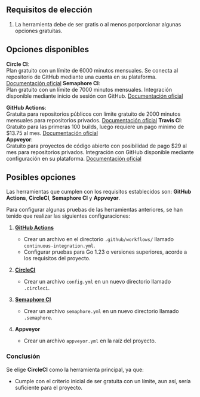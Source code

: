 ##  Requisitos de elección 

1.  La herramienta debe de ser gratis o al menos porporcionar algunas opciones gratuitas.


## Opciones disponibles 
**Circle CI**:    
    Plan gratuito con un límite de 6000 minutos mensuales. Se conecta al repositorio de GitHub mediante una cuenta en su plataforma.
    [Documentación oficial](https://circleci.com/)
**Semaphore CI**:    
    Plan gratuito con un límite de 7000 minutos mensuales. Integración disponible mediante inicio de sesión con GitHub.
    [Documentación oficial](https://semaphoreci.com/)   
    
**GitHub Actions**:    
    Gratuita para repositorios públicos con límite gratuito de 2000 minutos mensuales para repositorios privados.
    [Documentación oficial](https://github.com/features/actions)
**Travis CI**:
    Gratuito para las primeras 100 builds, luego requiere un pago mínimo de $13.75 al mes. 
    [Documentación oficial](https://www.travis-ci.com/)  
**Appveyor**:    
    Gratuito para proyectos de código abierto con posibilidad de pago $29 al mes para repositorios privados. Integración con GitHub disponible mediante configuración en su plataforma. 
    [Documentación oficial](https://www.appveyor.com/)

## Posibles opciones 

Las herramientas que cumplen con los requisitos establecidos son: **GitHub Actions**, **CircleCI**, **Semaphore CI** y **Appveyor**.  

Para configurar algunas pruebas de las herramientas anteriores, se han tenido que realizar las siguientes configuraciones:

1. [**GitHub Actions**](./images/prueba-github-actions.png)  
   - Crear un archivo en el directorio `.github/workflows/` llamado `continuous-integration.yml`.  
   - Configurar pruebas para Go 1.23 o versiones superiores, acorde a los requisitos del proyecto.  

2. [**CircleCI**](./images/prueba-circleci.png)  
   - Crear un archivo `config.yml` en un nuevo directorio llamado `.circleci`.  

3. [**Semaphore CI**](./images/prueba-semaphore.png)  
   - Crear un archivo `semaphore.yml` en un nuevo directorio llamado `.semaphore`.

4. **Appveyor**  
   -  Crear un archivo `appveyor.yml` en la raíz del proyecto.  

### Conclusión

Se elige **CircleCI** como la herramienta principal, ya que:
- Cumple con el criterio inicial de ser gratuita con un límite, aun así, sería suficiente para el proyecto.